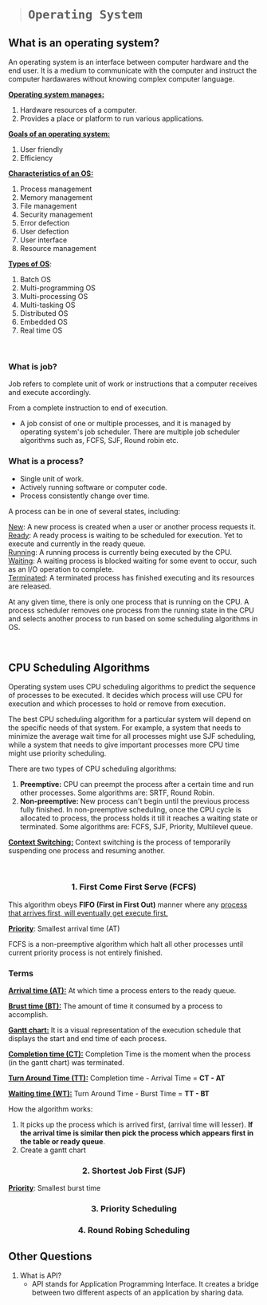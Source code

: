 > # ```Operating System```

## **What is an operating system**?

An operating system is an interface between computer hardware and the end user. It is a medium to communicate with the computer and instruct the computer hardawares without knowing complex computer language.

<ins>**Operating system manages:**</ins>

1. Hardware resources of a computer.
2. Provides a place or platform to run various applications.

<ins>**Goals of an operating system:**</ins>

1. User friendly
2. Efficiency

<ins>**Characteristics of an OS:**</ins>

1. Process management
2. Memory management
3. File management
4. Security management
5. Error defection
6. User defection
7. User interface
8. Resource management

<ins>**Types of OS**</ins>:

1. Batch OS
2. Multi-programming OS
3. Multi-processing OS
4. Multi-tasking OS
5. Distributed OS
6. Embedded OS
7. Real time OS

&nbsp;

### **What is job**?

Job refers to complete unit of work or instructions that a computer receives and execute accordingly.

From a complete instruction to end of execution.

- A job consist of one or multiple processes, and it is managed by operating system's job scheduler. There are multiple job scheduler algorithms such as, FCFS, SJF, Round robin etc.

### **What is a process**?

- Single unit of work.
- Actively running software or computer code.
- Process consistently change over time.

A process can be in one of several states, including:

<ins>New</ins>: A new process is created when a user or another process requests it.  
<ins>Ready</ins>: A ready process is waiting to be scheduled for execution. Yet to execute and currently in the ready queue.  
<ins>Running</ins>: A running process is currently being executed by the CPU.  
<ins>Waiting</ins>: A waiting process is blocked waiting for some event to occur, such as an I/O operation to complete.  
<ins>Terminated</ins>: A terminated process has finished executing and its resources are released.  

At any given time, there is only one process that is running on the CPU. A process scheduler removes one process from the running state in the CPU and selects another process to run based on some scheduling algorithms in OS.

&nbsp;

## **CPU Scheduling Algorithms**

Operating system uses CPU scheduling algorithms to predict the sequence of processes to be executed. It decides which process will use CPU for execution and which processes to hold or remove from execution.

The best CPU scheduling algorithm for a particular system will depend on the specific needs of that system. For example, a system that needs to minimize the average wait time for all processes might use SJF scheduling, while a system that needs to give important processes more CPU time might use priority scheduling.

There are two types of CPU scheduling algorithms:

1. **Preemptive:** CPU can preempt the process after a certain time and run other processes. Some algorithms are: SRTF, Round Robin.
2. **Non-preemptive:** New process can't begin until the previous process fully finished. In non-preemptive scheduling, once the CPU cycle is allocated to process, the process holds it till it reaches a waiting state or terminated. Some algorithms are: FCFS, SJF, Priority, Multilevel queue.

<ins>**Context Switching:**</ins> Context switching is the process of temporarily suspending one process and resuming another.

&nbsp;

### <p align="center"><b>1. First Come First Serve (FCFS)</b></p>

This algorithm obeys **FIFO (First in First Out)** manner where any <ins>process that arrives first, will eventually get execute first.</ins>

<ins>**Priority**</ins>: Smallest arrival time (AT)

FCFS is a non-preemptive algorithm which halt all other processes until current priority process is not entirely finished.

### **Terms**

<ins>**Arrival time (AT):**</ins>  At which time a process enters to the ready queue.  

<ins>**Brust time (BT):**</ins> The amount of time it consumed by a process to accomplish.

<ins>**Gantt chart:**</ins> It is a visual representation of the execution schedule that displays the start and end time of each process.  

<ins>**Completion time (CT):**</ins> Completion Time is the moment when the process (in the gantt chart) was terminated.  

<ins>**Turn Around Time (TT):**</ins> Completion time - Arrival Time = **CT - AT**

<ins>**Waiting time (WT):**</ins> Turn Around Time - Burst Time = **TT - BT**

How the algorithm works:

1. It picks up the process which is arrived first, (arrival time will lesser). **If the arrival time is similar then pick the process which appears first in the table or ready queue**.
2. Create a gantt chart

### <p align="center"><b>2. Shortest Job First (SJF)</b></p>

<ins>**Priority**</ins>: Smallest burst time

### <p align="center"><b>3. Priority Scheduling</b></p>

### <p align="center"><b>4. Round Robing Scheduling</b></p>

## **Other Questions**

1. What is API?
    - API stands for Application Programming Interface. It creates a bridge between two different aspects of an application by sharing data.
